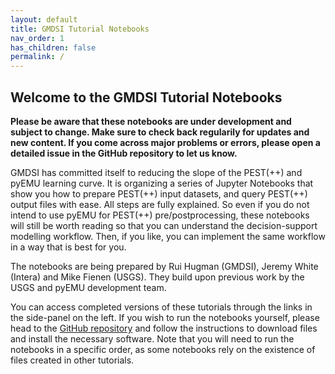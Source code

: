 ```yaml
---
layout: default
title: GMDSI Tutorial Notebooks
nav_order: 1
has_children: false
permalink: /
---
```


## Welcome to the GMDSI Tutorial Notebooks

__Please be aware that these notebooks are under development and subject to change. Make sure to check back regularily for updates and new content. If you come across major problems or errors, please open a detailed issue in the GitHub repository to let us know.__

GMDSI has committed itself to reducing the slope of the PEST(++) and pyEMU learning curve. It is organizing a series of Jupyter Notebooks that show you how to prepare PEST(++) input datasets, and query PEST(++) output files with ease. All steps are fully explained. So even if you do not intend to use pyEMU for PEST(++) pre/postprocessing, these notebooks will still be worth reading so that you can understand the decision-support modelling workflow. Then, if you like, you can implement the same workflow in a way that is best for you.

The notebooks are being prepared by Rui Hugman (GMDSI), Jeremy White (Intera) and Mike Fienen (USGS). They build upon previous work by the USGS and pyEMU development team. 

You can access completed versions of these tutorials through the links in the side-panel on the left. If you wish to run the notebooks yourself, please head to the [GitHub repository](https://gmdsi.github.io/GMDSI_notebooks/) and follow the instructions to download files and install the necessary software. Note that you will need to run the notebooks in a specific order, as some notebooks rely on the existence of files created in other tutorials.
